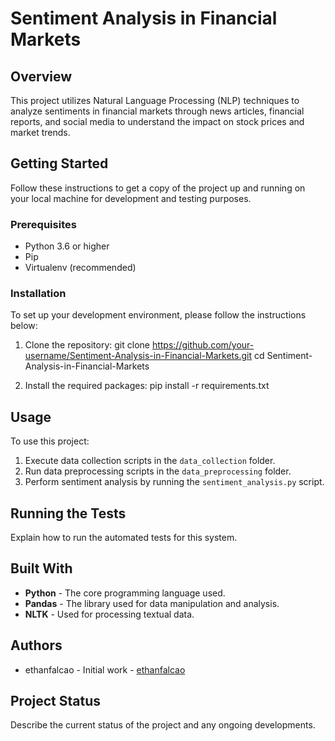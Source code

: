 # Sentiment Analysis in Financial Markets

## Overview
This project utilizes Natural Language Processing (NLP) techniques to analyze sentiments in financial markets through news articles, financial reports, and social media to understand the impact on stock prices and market trends.

## Getting Started
Follow these instructions to get a copy of the project up and running on your local machine for development and testing purposes.

### Prerequisites
- Python 3.6 or higher
- Pip
- Virtualenv (recommended)

### Installation
To set up your development environment, please follow the instructions below:

1. Clone the repository:
git clone https://github.com/your-username/Sentiment-Analysis-in-Financial-Markets.git
cd Sentiment-Analysis-in-Financial-Markets

3. Install the required packages:
pip install -r requirements.txt


## Usage
To use this project:

1. Execute data collection scripts in the `data_collection` folder.
2. Run data preprocessing scripts in the `data_preprocessing` folder.
3. Perform sentiment analysis by running the `sentiment_analysis.py` script.

## Running the Tests
Explain how to run the automated tests for this system.

## Built With
- **Python** - The core programming language used.
- **Pandas** - The library used for data manipulation and analysis.
- **NLTK** - Used for processing textual data.

## Authors
- ethanfalcao - Initial work - [ethanfalcao](https://github.com/ethanfalcao)

## Project Status
Describe the current status of the project and any ongoing developments.
